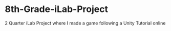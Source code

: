 # 8th-Grade-iLab-Project
2 Quarter iLab Project where I made a game following a Unity Tutorial online
